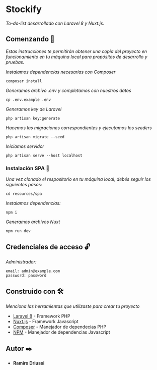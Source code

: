 # Stockify

_To-do-list desarrollado con Laravel 8 y Nuxt.js._

## Comenzando 🚀

_Estas instrucciones te permitirán obtener una copia del proyecto en funcionamiento en tu máquina local para propósitos de desarrollo y pruebas._

_Instalamos dependencias necesarias con Composer_

```
composer install
```

_Generamos archivo .env y completamos con nuestros datos_

```
cp .env.example .env
```

_Generamos key de Laravel_

```
php artisan key:generate
```
_Hacemos las migraciones correspondientes y ejecutamos los seeders_

```
php artisan migrate --seed

```
_Iniciamos servidor_

```
php artisan serve --host localhost
```

### Instalación SPA 🔧

_Una vez clonado el respositorio en tu máquina local, debés seguir los siguientes pasos:_

```
cd resources/spa
```
_Instalamos dependencias:_

```
npm i
```
_Generamos archivos Nuxt_

```
npm run dev
```
## Credenciales de acceso 🔓

_Administrador:_
```
email: admin@example.com
password: password
```

## Construido con 🛠️

_Menciona las herramientas que utilizaste para crear tu proyecto_

* [Laravel 8](https://laravel.com/) - Framework PHP
* [Nuxt.js](https://nuxtjs.org/) - Framework Javascript
* [Composer](https://getcomposer.org/doc/) - Manejador de dependecias PHP
* [NPM](https://www.npmjs.com/) - Manejador de dependencias Javascript

## Autor ✒️

* **Ramiro Driussi**

